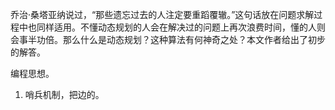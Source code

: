 乔治·桑塔亚纳说过，“那些遗忘过去的人注定要重蹈覆辙。”这句话放在问题求解过程中也同样适用。不懂动态规划的人会在解决过的问题上再次浪费时间，懂的人则会事半功倍。那么什么是动态规划？这种算法有何神奇之处？本文作者给出了初步的解答。

编程思想。

1. 哨兵机制，把边的。